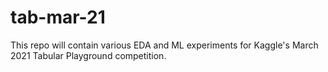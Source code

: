 # tab-mar-21
This repo will contain various EDA and ML experiments for Kaggle's March 2021  Tabular  Playground competition.
